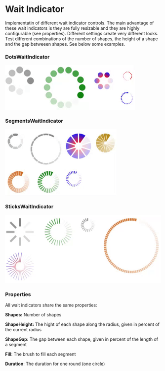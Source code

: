 # Wait Indicator

Implementatin of different wait indicator controls. The main advantage of these wait indicators is they are fully resizable and they are highly configurable (see properties). Different settings create very different looks. Test different combinations of the number of shapes, the height of a shape and the gap betweeen shapes. See below some examples.

### DotsWaitIndicator

![example](/dots.gif)

### SegmentsWaitIndicator

![example](/block.gif)

### SticksWaitIndicator

![example](/sticks.gif)

### Properties

All wait indicators share the same properties:

**Shapes:** Number of shapes

**ShapeHeight:** The hight of each shape along the radius, given in percent of the current radius

**ShapeGap:** The gap between each shape, given in percent of the length of a segment

**Fill**: The brush to fill each segment

**Duration**: The duration for one round (one circle)
